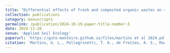 ```yaml
---
title: "Differential effects of fresh and composted organic wastes on soil bacterial community and maize growth"
collection: publications
category: manuscripts
permalink: /publication/2024-10-19-paper-title-number-5
date: 2024-11-28
venue: 'Applied Soil Ecology'
paperurl: 'https://guto-monteiro.github.io/files/martins et al 2024.pdf'
citation: 'Martins, G. L., Pellegrinetti, T. A., de Freitas, A. S., Rocha, G. S., Monteiro, G. G. T. N., Mendes, L. W., ... & Regitano, J. B. (2024). Differential effects of fresh and composted organic wastes on soil bacterial community and maize growth. <i>Applied Soil Ecology</i>, 204, 105715.'
---
```

